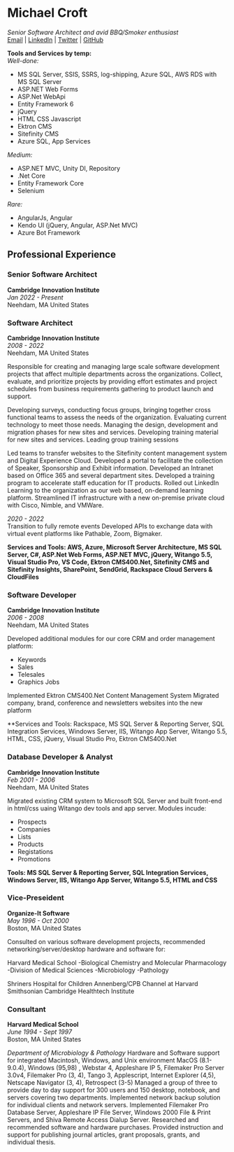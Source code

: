 # Michael Croft
_Senior Software Architect and avid BBQ/Smoker enthusiast_\
[Email](mailto:croft.m@gmail.com) | [LinkedIn](https://www.linkedin.com/in/michaelecroft/) | [Twitter](https://twitter.com/croft_m)
 | [GitHub](https://github.com/mcroft) 

**Tools and Services by temp:**\
_Well-done:_
- MS SQL Server, SSIS, SSRS, log-shipping, Azure SQL, AWS RDS with MS SQL Server
- ASP.NET Web Forms
-  ASP.Net WebApi
- Entity Framework 6
- jQuery
- HTML CSS Javascript
- Ektron CMS
- Sitefinity CMS
- Azure SQL, App Services

_Medium:_
- ASP.NET MVC, Unity DI, Repository
- .Net Core
- Entity Framework Core
- Selenium

_Rare:_
- AngularJs, Angular
- Kendo UI (jQuery, Angular, ASP.Net MVC)
- Azure Bot Framework
 
## Professional Experience
### Senior Software Architect
**Cambridge Innovation Institute**\
_Jan 2022 - Present_\
Neehdam, MA United States

### Software Architect
**Cambridge Innovation Institute**\
_2008 - 2022_\
Neehdam, MA United States

Responsible for creating and managing large scale software development projects that affect multiple departments across the organizations. Collect, evaluate, and prioritize projects by providing effort estimates and project schedules from business requirements gathering to product launch and support. 

Developing surveys, conducting focus groups, bringing together cross functional teams to assess the needs of the organization. Evaluating current technology to meet those needs. Managing the design, development and migration phases for new sites and services. Developing training material for new sites and services. Leading group training sessions 

Led teams to transfer websites to the Sitefinity content management system and Digital Experience Cloud. Developed a portal to facilitate the collection of Speaker, Sponsorship and Exhibit information. Developed an Intranet based on Office 365 and several department sites. Developed a training program to accelerate staff education for IT products. Rolled out LinkedIn Learning to the organization as our web based, on-demand learning platform. Streamlined IT infrastructure with a new on-premise private cloud with Cisco, Nimble, and VMWare.

_2020 - 2022_ \
Transition to fully remote events
Developed APIs to exchange data with virtual event platforms like Pathable, Zoom, Bigmaker.

**Services and Tools: AWS, Azure, Microsoft Server Architecture, MS SQL Server, C#, ASP.Net Web Forms, ASP.NET MVC, jQuery, Witango 5.5, Visual Studio Pro, VS Code, Ektron CMS400.Net, Sitefinity CMS and Sitefinity Insights, SharePoint, SendGrid, Rackspace Cloud Servers & CloudFiles**

### Software Developer
**Cambridge Innovation Institute**\
_2006 - 2008_\
Neehdam, MA United States

Developed additional modules for our core CRM and order management platform:
- Keywords
- Sales
- Telesales
- Graphics Jobs

Implemented Ektron CMS400.Net Content Management System 
Migrated company, brand, conference and newsletters websites into the new platform

**Services and Tools: Rackspace, MS SQL Server & Reporting Server, SQL Integration Services, Windows Server, IIS, Witango App Server, Witango 5.5, HTML, CSS, jQuery, Visual Studio Pro, Ektron CMS400.Net

### Database Developer & Analyst
**Cambridge Innovation Institute**\
_Feb 2001 - 2006_\
Neehdam, MA United States

Migrated existing CRM system to Microsoft SQL Server and built front-end in html/css uaing Witango dev tools and app server. 
Modules incude:
- Prospects
- Companies
- Lists 
- Products
- Registations
- Promotions

**Tools: MS SQL Server & Reporting Server, SQL Integration Services, Windows Server, IIS, Witango App Server, Witango 5.5, HTML and CSS**

### Vice-Preseident
**Organize-It Software**\
_May 1996 - Oct 2000_\
Boston, MA United States

Consulted on various software development projects, recommended networking/server/desktop hardware and software for:

Harvard Medical School 
 -Biological Chemistry and Molecular Pharmacology
 -Division of Medical Sciences
 -Microbiology
 -Pathology

Shriners Hospital for Children
Annenberg/CPB Channel at Harvard Smithsonian
Cambridge Healthtech Institute



### Consultant
**Harvard Medical School**\
_June 1994 - Sept 1997_\
Boston, MA United States

_Department of Microbiology & Pathology_
Hardware and Software support for integrated Macintosh, Windows, and Unix environment
MacOS (8.1-9.0.4), Windows (95,98) , Webstar 4, Appleshare IP 5, Filemaker Pro Server 3.0v4, Filemaker Pro (3, 4), Tango 3, Applescript, Internet Explorer (4,5), Netscape Navigator (3, 4), Retrospect (3-5)
Managed a group of three to provide day to day support for 300 users and 150 desktop, notebook, and servers covering two departments. Implemented network backup solution for individual clients and network servers. Implemented Filemaker Pro Database Server, Appleshare IP File Server, Windows 2000 File & Print Servers, and Shiva Remote Access Dialup Server. Researched and recommended software and hardware purchases. Provided instruction and support for publishing journal articles, grant proposals, grants, and individual thesis.

